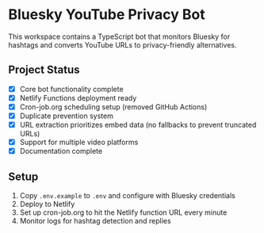 # Bluesky YouTube Privacy Bot

This workspace contains a TypeScript bot that monitors Bluesky for hashtags and converts YouTube URLs to privacy-friendly alternatives.

## Project Status
- [x] Core bot functionality complete
- [x] Netlify Functions deployment ready
- [x] Cron-job.org scheduling setup (removed GitHub Actions)
- [x] Duplicate prevention system
- [x] URL extraction prioritizes embed data (no fallbacks to prevent truncated URLs)
- [x] Support for multiple video platforms
- [x] Documentation complete

## Setup
1. Copy `.env.example` to `.env` and configure with Bluesky credentials
2. Deploy to Netlify
3. Set up cron-job.org to hit the Netlify function URL every minute
4. Monitor logs for hashtag detection and replies
